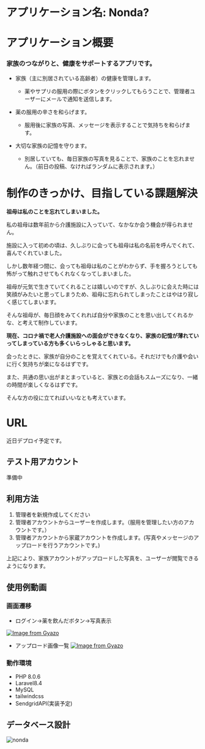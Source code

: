 # アプリケーション名: Nonda?

# アプリケーション概要

### 家族のつながりと、健康をサポートするアプリです。

- 家族（主に別居されている高齢者）の健康を管理します。
  - 薬やサプリの服用の際にボタンをクリックしてもらうことで、管理者ユーザーにメールで通知を送信します。

- 薬の服用の辛さを和らげます。
  - 服用後に家族の写真、メッセージを表示することで気持ちを和らげます。

- 大切な家族の記憶を守ります。
  - 別居していても、毎日家族の写真を見ることで、家族のことを忘れません。（前日の投稿、なければランダムに表示されます。）

# 制作のきっかけ、目指している課題解決
**祖母は私のことを忘れてしまいました。**

私の祖母は数年前から介護施設に入っていて、なかなか会う機会が得られません。

施設に入って初めの頃は、久しぶりに会っても祖母は私の名前を呼んでくれて、喜んでくれていました。

しかし数年経つ間に、会っても祖母は私のことがわからず、手を握ろうとしても怖がって触れさせてもくれなくなってしまいました。

祖母が元気で生きていてくれることは嬉しいのですが、久しぶりに会えた時には笑顔がみたいと思ってしまうため、祖母に忘れられてしまったことはやはり寂しく感じてしまいます。

そんな祖母が、毎日顔をみてくれれば自分や家族のことを思い出してくれるかな、と考えて制作しています。




**現在、コロナ禍で老人介護施設への面会ができなくなり、家族の記憶が薄れていってしまっている方も多くいらっしゃると思います。**

会ったときに、家族が自分のことを覚えてくれている。それだけでも介護や会いに行く気持ちが楽になるはずです。

また、共通の思い出がまとまっていると、家族との会話もスムーズになり、一緒の時間が楽しくなるはずです。

そんな方の役に立てればいいなとも考えています。

# URL
近日デプロイ予定です。

## テスト用アカウント
準備中

## 利用方法

1. 管理者を新規作成してください
1. 管理者アカウントからユーザーを作成します。（服用を管理したい方のアカウントです。）
1. 管理者アカウントから家蔵アカウントを作成します。(写真やメッセージのアップロードを行うアカウントです。)

上記により、家族アカウントがアップロードした写真を、ユーザーが閲覧できるようになります。

## 使用例動画
### 画面遷移
- ログイン→薬を飲んだボタン→写真表示

[![Image from Gyazo](https://i.gyazo.com/d725eb19701252c3800b94248e35192e.gif)](https://gyazo.com/d725eb19701252c3800b94248e35192e)

- アップロード画像一覧
[![Image from Gyazo](https://i.gyazo.com/449d0595a5ce5e3504a1bfae8c4e3062.png)](https://gyazo.com/449d0595a5ce5e3504a1bfae8c4e3062)

### 動作環境
- PHP 8.0.6
- Laravel8.4
- MySQL
- tailwindcss
- SendgridAPI(実装予定)

## データベース設計
![nonda](https://user-images.githubusercontent.com/79580640/128128362-becd1fa1-b3a5-43d4-b31f-2a3a8c42dea5.png)